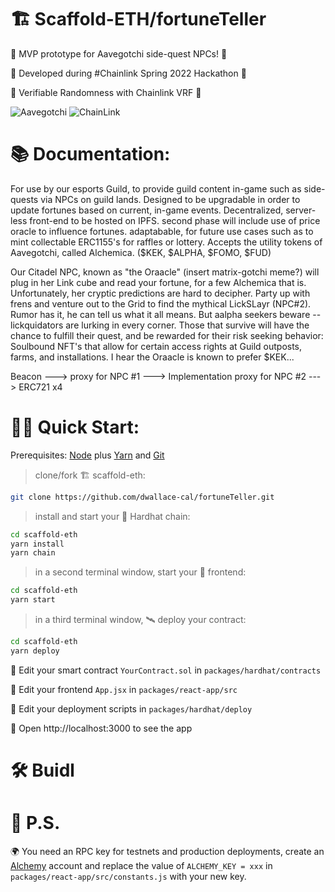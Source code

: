 # 🏗 Scaffold-ETH/fortuneTeller

🚀 MVP prototype for Aavegotchi side-quest NPCs! 🚀

🧪 Developed during #Chainlink Spring 2022 Hackathon 🧪

🎲 Verifiable Randomness with Chainlink VRF 🎲

![Aavegotchi](https://www.aavegotchi.com/img/brand/sun.png "Aavegotchi")
![ChainLink](https://docs.chain.link/files/a4c6c80-85d09b6-19facd8-banner.png)

# 📚 Documentation:
For use by our esports Guild, to provide guild content in-game such as side-quests via NPCs on guild lands. Designed to be upgradable in order to update fortunes based on current, in-game events. Decentralized, server-less front-end to be hosted on IPFS. second phase will include use of price oracle to influence fortunes. adaptabable, for future use cases such as to mint collectable ERC1155's for raffles or lottery. Accepts the utility tokens of Aavegotchi, called Alchemica. ($KEK, $ALPHA, $FOMO, $FUD)

Our Citadel NPC, known as "the Oraacle" (insert matrix-gotchi meme?) will plug in her Link cube and read your fortune, for a few Alchemica that is. Unfortunately, her cryptic predictions are hard to decipher. Party up with frens and venture out to the Grid to find the mythical LickSLayr (NPC#2). Rumor has it, he can tell us what it all means. But aalpha seekers beware -- lickquidators are lurking in every corner. Those that survive will have the chance to fulfill their quest, and be rewarded for their risk seeking behavior: Soulbound NFT's that allow for certain access rights at Guild outposts, farms, and installations. I hear the Oraacle is known to prefer $KEK...

Beacon ---> proxy for NPC #1 ---> Implementation
            proxy for NPC #2 ---> ERC721 x4

# 🏄‍♂️ Quick Start:

Prerequisites: [Node](https://nodejs.org/en/download/) plus [Yarn](https://classic.yarnpkg.com/en/docs/install/) and [Git](https://git-scm.com/downloads)

> clone/fork 🏗 scaffold-eth:

```bash
git clone https://github.com/dwallace-cal/fortuneTeller.git
```

> install and start your 👷‍ Hardhat chain:

```bash
cd scaffold-eth
yarn install
yarn chain
```

> in a second terminal window, start your 📱 frontend:

```bash
cd scaffold-eth
yarn start
```

> in a third terminal window, 🛰 deploy your contract:

```bash
cd scaffold-eth
yarn deploy
```

🔏 Edit your smart contract `YourContract.sol` in `packages/hardhat/contracts`

📝 Edit your frontend `App.jsx` in `packages/react-app/src`

💼 Edit your deployment scripts in `packages/hardhat/deploy`

📱 Open http://localhost:3000 to see the app



# 🛠 Buidl


# 💌 P.S.

🌍 You need an RPC key for testnets and production deployments, create an [Alchemy](https://www.alchemy.com/) account and replace the value of `ALCHEMY_KEY = xxx` in `packages/react-app/src/constants.js` with your new key.
